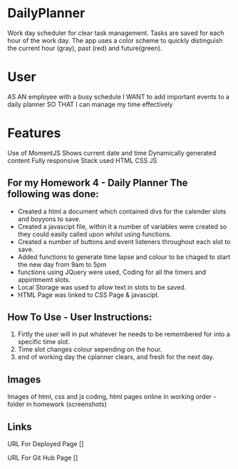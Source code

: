 # DailyPlanner

Work day scheduler for clear task management. Tasks are saved for each hour of the work day. The app uses a color scheme to quickly distinguish the current hour (gray), past (red) and future(green).

# User
AS AN employee with a busy schedule
I WANT to add important events to a daily planner
SO THAT I can manage my time effectively

# Features
Use of MomentJS
Shows current date and time
Dynamically generated content
Fully responsive
Stack used
HTML
CSS
JS




## For my Homework 4 - Daily Planner The following was done:

 - Created a html a document which contained divs for the calender slots and boyyons to save.
 - Created a javascipt file, within it a number of variables were created so they could easily called upon whilst using functions.
 - Created a number of buttons and event listeners throughout each slot to save.
 - Added functions to generate time lapse and colour to be chaged to start the new day from 9am to 5pm
 - functions using JQuery were used, Coding for all the timers and appintmemt slots.
 - Local Storage was used to allow text in slots to be saved.
 - HTML Page was linked to CSS Page & javascipt.


## How To Use - User Instructions:

1. Firtly the user will in put whatever he needs to be remembered for into a specific time slot. 
2. Time slot changes colour sepending on the hour.
3. end of working day the cplanner clears, and fresh for the next day.

## Images

Images of html, css and js coding, html pages online in working order - folder in homework (screenshots)


## Links

URL For Deployed Page
[]

URL For Git Hub Page
[]